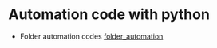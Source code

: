 # Automation code with python

* Folder automation codes
    [folder_automation](folder_automation/readme.md)